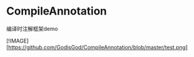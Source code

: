 # CompileAnnotation
编译时注解框架demo

[!IMAGE][https://github.com/GodisGod/CompileAnnotation/blob/master/test.png]
